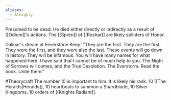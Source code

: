 ```yaml
---
aliases:
  - Almighty
---
```

Presumed to be dead. He died either directly or indirectly as a result of [[Odium]]'s actions. The [[Spren]] of [[Roshar]] are likely splinters of Honor.

Dalinar's dream at Feverstone Keep:
"They are the first. They are the first. They were the first, and they were also the last. These events will go down in history. They will be infamous. You will have many names for what happened here. I have said that I cannot be of much help to you. The Night of Sorrows will comes, and the True Desolation. The Everstorm. Read the book. Unite them."

#Theorycraft 
The number 10 is important to him. It is likely his rank. 10 [[The Heralds|Heralds]], 10 heartbeats to summon a Shardblade, 10 Silver Kingdoms, 10 orders of [[Knights Radiant]].